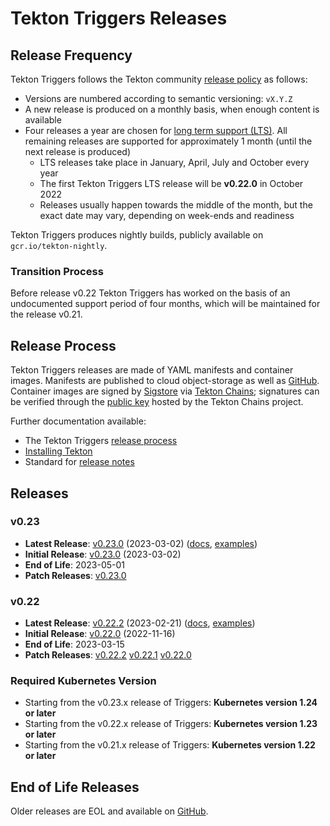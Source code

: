 # Tekton Triggers Releases

## Release Frequency

Tekton Triggers follows the Tekton community [release policy][release-policy]
as follows:

- Versions are numbered according to semantic versioning: `vX.Y.Z`
- A new release is produced on a monthly basis, when enough content is available
- Four releases a year are chosen for [long term support (LTS)](https://github.com/tektoncd/community/blob/main/releases.md#support-policy).
  All remaining releases are supported for approximately 1 month (until the next
  release is produced)
    - LTS releases take place in January, April, July and October every year
    - The first Tekton Triggers LTS release will be **v0.22.0** in October 2022
    - Releases usually happen towards the middle of the month, but the exact date
      may vary, depending on week-ends and readiness

Tekton Triggers produces nightly builds, publicly available on
`gcr.io/tekton-nightly`. 

### Transition Process

Before release v0.22 Tekton Triggers has worked on the basis of an undocumented
support period of four months, which will be maintained for the release v0.21.

## Release Process

Tekton Triggers releases are made of YAML manifests and container images.
Manifests are published to cloud object-storage as well as
[GitHub][tekton-triggers-releases]. Container images are signed by
[Sigstore][sigstore] via [Tekton Chains][tekton-chains]; signatures can be
verified through the [public key][chains-public-key] hosted by the Tekton Chains
project.

Further documentation available:

- The Tekton Triggers [release process][tekton-releases-docs]
- [Installing Tekton][tekton-installation]
- Standard for [release notes][release-notes-standards]

## Releases

### v0.23

- **Latest Release**: [v0.23.0][v0-23-0] (2023-03-02) ([docs][v0-23-0-docs], [examples][v0-23-0-examples])
- **Initial Release**: [v0.23.0][v0-23-0] (2023-03-02)
- **End of Life**: 2023-05-01
- **Patch Releases**: [v0.23.0][v0-23-0]

### v0.22

- **Latest Release**: [v0.22.2][v0-22-2] (2023-02-21) ([docs][v0-22-2-docs], [examples][v0-22-2-examples])
- **Initial Release**: [v0.22.0][v0-22-0] (2022-11-16)
- **End of Life**: 2023-03-15
- **Patch Releases**: [v0.22.2][v0-22-2] [v0.22.1][v0-22-1] [v0.22.0][v0-22-0]

### Required Kubernetes Version

- Starting from the v0.23.x release of Triggers: **Kubernetes version 1.24 or later**
- Starting from the v0.22.x release of Triggers: **Kubernetes version 1.23 or later**
- Starting from the v0.21.x release of Triggers: **Kubernetes version 1.22 or later**

## End of Life Releases

Older releases are EOL and available on [GitHub][tekton-triggers-releases].


[release-policy]: https://github.com/tektoncd/community/blob/main/releases.md
[sigstore]: https://sigstore.dev
[tekton-chains]: https://github.com/tektoncd/chains
[tekton-triggers-releases]: https://github.com/tektoncd/triggers/releases
[chains-public-key]: https://github.com/tektoncd/chains/blob/main/tekton.pub
[tekton-releases-docs]: tekton/README.md
[tekton-installation]: docs/install.md
[release-notes-standards]:
    https://github.com/tektoncd/community/blob/main/standards.md#release-notes

[v0-21-0]: https://github.com/tektoncd/triggers/releases/tag/v0.21.0
[v0-21-0-docs]: https://github.com/tektoncd/triggers/tree/v0.21.0/docs#tekton-triggers
[v0-21-0-examples]: https://github.com/tektoncd/triggers/tree/v0.21.0/examples#examples
[v0-22-0]: https://github.com/tektoncd/triggers/releases/tag/v0.21.0
[v0-22-1]: https://github.com/tektoncd/triggers/releases/tag/v0.22.1
[v0-22-1-docs]: https://github.com/tektoncd/triggers/tree/v0.22.1/docs#tekton-triggers
[v0-22-1-examples]: https://github.com/tektoncd/triggers/tree/v0.22.1/examples#examples
[v0-22-2]: https://github.com/tektoncd/triggers/releases/tag/v0.22.2
[v0-22-2-docs]: https://github.com/tektoncd/triggers/tree/v0.22.2/docs#tekton-triggers
[v0-22-2-examples]: https://github.com/tektoncd/triggers/tree/v0.22.2/examples#examples
[v0-23-0]: https://github.com/tektoncd/triggers/releases/tag/v0.23.0
[v0-23-0-docs]: https://github.com/tektoncd/triggers/tree/v0.23.0/docs#tekton-triggers
[v0-23-0-examples]: https://github.com/tektoncd/triggers/tree/v0.23.0/examples#examples
